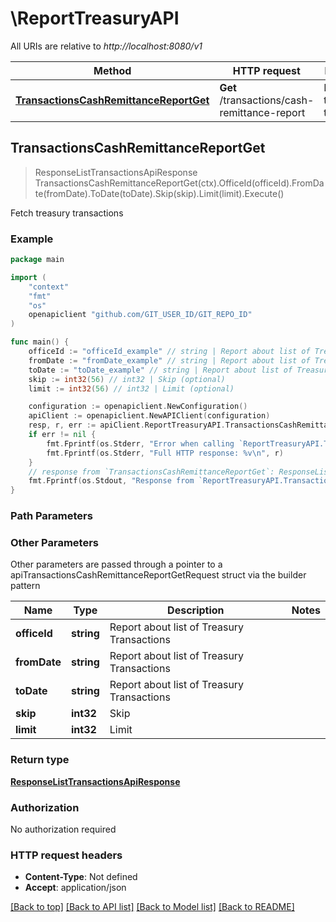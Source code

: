 # \ReportTreasuryAPI

All URIs are relative to *http://localhost:8080/v1*

Method | HTTP request | Description
------------- | ------------- | -------------
[**TransactionsCashRemittanceReportGet**](ReportTreasuryAPI.md#TransactionsCashRemittanceReportGet) | **Get** /transactions/cash-remittance-report | Fetch treasury transactions



## TransactionsCashRemittanceReportGet

> ResponseListTransactionsApiResponse TransactionsCashRemittanceReportGet(ctx).OfficeId(officeId).FromDate(fromDate).ToDate(toDate).Skip(skip).Limit(limit).Execute()

Fetch treasury transactions



### Example

```go
package main

import (
	"context"
	"fmt"
	"os"
	openapiclient "github.com/GIT_USER_ID/GIT_REPO_ID"
)

func main() {
	officeId := "officeId_example" // string | Report about list of Treasury Transactions
	fromDate := "fromDate_example" // string | Report about list of Treasury Transactions
	toDate := "toDate_example" // string | Report about list of Treasury Transactions
	skip := int32(56) // int32 | Skip (optional)
	limit := int32(56) // int32 | Limit (optional)

	configuration := openapiclient.NewConfiguration()
	apiClient := openapiclient.NewAPIClient(configuration)
	resp, r, err := apiClient.ReportTreasuryAPI.TransactionsCashRemittanceReportGet(context.Background()).OfficeId(officeId).FromDate(fromDate).ToDate(toDate).Skip(skip).Limit(limit).Execute()
	if err != nil {
		fmt.Fprintf(os.Stderr, "Error when calling `ReportTreasuryAPI.TransactionsCashRemittanceReportGet``: %v\n", err)
		fmt.Fprintf(os.Stderr, "Full HTTP response: %v\n", r)
	}
	// response from `TransactionsCashRemittanceReportGet`: ResponseListTransactionsApiResponse
	fmt.Fprintf(os.Stdout, "Response from `ReportTreasuryAPI.TransactionsCashRemittanceReportGet`: %v\n", resp)
}
```

### Path Parameters



### Other Parameters

Other parameters are passed through a pointer to a apiTransactionsCashRemittanceReportGetRequest struct via the builder pattern


Name | Type | Description  | Notes
------------- | ------------- | ------------- | -------------
 **officeId** | **string** | Report about list of Treasury Transactions | 
 **fromDate** | **string** | Report about list of Treasury Transactions | 
 **toDate** | **string** | Report about list of Treasury Transactions | 
 **skip** | **int32** | Skip | 
 **limit** | **int32** | Limit | 

### Return type

[**ResponseListTransactionsApiResponse**](ResponseListTransactionsApiResponse.md)

### Authorization

No authorization required

### HTTP request headers

- **Content-Type**: Not defined
- **Accept**: application/json

[[Back to top]](#) [[Back to API list]](../README.md#documentation-for-api-endpoints)
[[Back to Model list]](../README.md#documentation-for-models)
[[Back to README]](../README.md)

